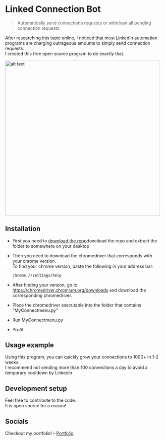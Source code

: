# Linked Connection Bot
> Automatically send connections requests or withdraw all pending connection requests


After researching this topic online, I noticed that most LinkedIn automation programs are charging outrageous amounts to simply send connection requests.  
	I created this free open source program to do exactly that.

<img src="https://imgur.com/45KTGOu.gif" alt="alt text" width="500px">

## Installation

- First you need to [download the repo](https://github.com/zdhenard42/Linked_Connect_Bot/archive/refs/tags/V1.0.zip)download the repo and extract the folder to somewhere on your desktop  
- Then you need to download the chromedriver that corresponds with your chrome version.  
	To find your chrome version, paste the following in your address bar:  
	```sh
	chrome://settings/help
	```
  
- After finding your version, go to https://chromedriver.chromium.org/downloads and download the corresponding chromedriver.  
- Place the chromedriver executable into the folder that contains "MyConnectmenu.py"
- Run MyConnectmenu.py
- Profit


## Usage example

Using this program, you can quickly grow your connections to 1000+ in 1-2 weeks.  
I recommend not sending more than 100 connections a day to avoid a temporary cooldown by LinkedIn

## Development setup

Feel free to contribute to the code.  
It is open source for a reason!  

## Socials

Checkout my portfolio! – [Portfolio](https://henard.tech)

